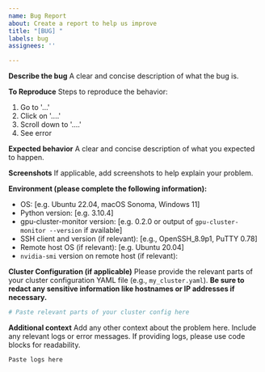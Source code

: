 ```yaml
---
name: Bug Report
about: Create a report to help us improve
title: "[BUG] "
labels: bug
assignees: ''

---
```


**Describe the bug**
A clear and concise description of what the bug is.

**To Reproduce**
Steps to reproduce the behavior:
1. Go to '...'
2. Click on '....'
3. Scroll down to '....'
4. See error

**Expected behavior**
A clear and concise description of what you expected to happen.

**Screenshots**
If applicable, add screenshots to help explain your problem.

**Environment (please complete the following information):**
 - OS: [e.g. Ubuntu 22.04, macOS Sonoma, Windows 11]
 - Python version: [e.g. 3.10.4]
 - gpu-cluster-monitor version: [e.g. 0.2.0 or output of `gpu-cluster-monitor --version` if available]
 - SSH client and version (if relevant): [e.g., OpenSSH_8.9p1, PuTTY 0.78]
 - Remote host OS (if relevant): [e.g. Ubuntu 20.04]
 - `nvidia-smi` version on remote host (if relevant):

**Cluster Configuration (if applicable)**
Please provide the relevant parts of your cluster configuration YAML file (e.g., `my_cluster.yaml`). **Be sure to redact any sensitive information like hostnames or IP addresses if necessary.**
```yaml
# Paste relevant parts of your cluster config here
```

**Additional context**
Add any other context about the problem here. Include any relevant logs or error messages. If providing logs, please use code blocks for readability.

```
Paste logs here
```
